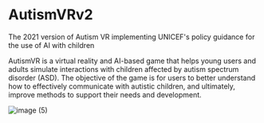 # AutismVRv2
The 2021 version of Autism VR implementing UNICEF's policy guidance for the use of AI with children

AutismVR is a virtual reality and AI-based game that helps young users and adults simulate interactions with children affected by autism spectrum disorder (ASD). The objective of the game is for users to better understand how to effectively communicate with autistic children, and ultimately, improve methods to support their needs and development.

![image (5)](https://user-images.githubusercontent.com/20018336/134438400-9817bc54-a151-4692-8855-eee6283643b9.png)

